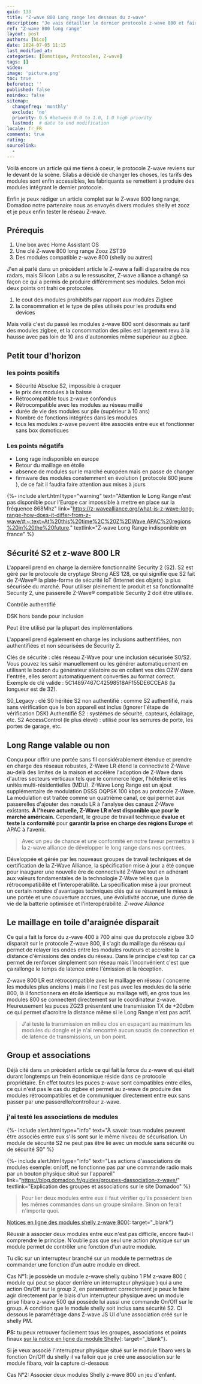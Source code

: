 ```yaml
---
guid: 133
title: "Z-wave 800 Long range les dessous du z-wave"
description: "Je vais détailler le dernier protocole z-wave 800 et faire le point sur ce protocole avec pour test les derniers modules shelly sur un controlleur Zooz ZST39"
ref: "Z-wave 800 long range"
layout: post
authors: [Nico]
date: 2024-07-05 11:15
last_modified_at: 
categories: [Domotique, Protocoles, Z-wave]
tags: []
video: 
image: 'picture.png'
toc: true
beforetoc: ''
published: false
noindex: false
sitemap:
  changefreq: 'monthly'
  exclude: 'no'
  priority: 0.5 #between 0.0 to 1.0, 1.0 high priority
  lastmod:  # date to end modification
locale: fr_FR
comments: true
rating:  
sourcelink:
  - 
---
```


Voilà encore un article qui me tiens à coeur, le protocole Z-wave reviens sur le devant de la scène. Silabs a décidé de changer les choses, les tarifs des modules sont enfin accessibles, les fabriquants se remettent à produire des modules intégrant le dernier protocole.

Enfin je peux rédiger un article complet sur le Z-wave 800 long range, Domadoo notre partenaire nous as envoyés divers modules shelly et zooz et je peux enfin tester le réseau Z-wave.

## Prérequis
1. Une box avec Home Assistant OS
2. Une clé Z-wave 800 long range Zooz ZST39
3. Des modules compatible z-wave 800 (shelly ou autres)

J'en ai parlé dans un précédent article le Z-wave a failli disparaitre de nos radars, mais Silicon Labs a su le ressusciter, Z-wave alliance a changé sa façon ce qui a permis de produire différemment ses modules. Selon moi deux points ont trahi ce protocoles.
1. le cout des modules prohibitifs par rapport aux modules Zigbee
2. la consommation et le type de piles utilisés pour les produits end devices

Mais voilà c'est du passé les modules z-wave 800 sont désormais au tarif des modules zigbee, et la consommation des piles est largement revu à la hausse avec pas loin de 10 ans d'autonomies même supérieur au zigbee.

## Petit tour d'horizon

### les points positifs

- Sécurité Absolue S2, impossible à craquer
- le prix des modules à la baisse
- Rétrocompatible tous z-wave confondus
- Rétrocompatible avec les modules au réseau maillé
- durée de vie des modules sur pile (supérieur à 10 ans)
- Nombre de fonctions intégrées dans les modules
- tous les modules z-wave peuvent être associés entre eux et fonctionner sans box domotiques

### Les points négatifs

- Long rage indisponible en europe
- Retour du maillage en étoile
- absence de modules sur le marché européen mais en passe de changer
- firmware des modules constemment en évolution ( protocole 800 jeune ), de ce fait il faudra faire attention aux mises à jours

{%- include alert.html type="warning" text="Attention le Long Range n'est pas disponible pour l'Europe car impossible à mettre en place sur la fréquence 868Mhz" link="https://z-wavealliance.org/what-is-z-wave-long-range-how-does-it-differ-from-z-wave/#:~:text=At%20this%20time%2C%20Z%2DWave,APAC%20regions%20in%20the%20future." textlink="Z-wave Long Range indisponible en france" %}

## Sécurité S2 et z-wave 800 LR

L'appareil prend en charge la dernière fonctionnalité Security 2 (S2). S2 est géré par le protocole de cryptage Strong AES 128, ce qui signifie que S2 fait de Z-Wave® la plate-forme de sécurité IoT (Internet des objets) la plus sécurisée du marché. Pour utiliser pleinement le produit et sa fonctionnalité Security 2, une passerelle Z-Wave® compatible Security 2 doit être utilisée.

Contrôle authentifié

DSK hors bande pour inclusion

Peut être utilisé par la plupart des implémentations

L'appareil prend également en charge les inclusions authentifiées, non authentifiées et non sécurisées de Security 2. 

Clés de sécurité : clés réseau Z-Wave pour une inclusion sécurisée S0/S2. Vous pouvez les saisir manuellement ou les générer automatiquement en utilisant le bouton du générateur aléatoire ou en collant vos clés OZW dans l'entrée, elles seront automatiquement converties au format correct. Exemple de clé valide : 5C14897467C42598518AF155DE6CCEA8 (la longueur est de 32).

S0_Legacy : clé S0 héritée
S2 non authentifié : comme S2 authentifié, mais sans vérification que le bon appareil est inclus (ignorer l'étape de vérification DSK)
Authentifié S2 : systèmes de sécurité, capteurs, éclairage, etc.
S2 AccessControl (le plus élevé) : utilisé pour les serrures de porte, les portes de garage, etc.

## Long Range valable ou non

Conçu pour offrir une portée sans fil considérablement étendue et prendre en charge des réseaux robustes, Z-Wave LR étend la connectivité Z-Wave au-delà des limites de la maison et accélère l'adoption de Z-Wave dans d'autres secteurs verticaux tels que le commerce léger, l'hôtellerie et les unités multi-résidentielles (MDU). Z-Wave Long Range est un ajout supplémentaire de modulation DSSS OQPSK 100 kbps au protocole Z-Wave. La modulation est traitée comme un quatrième canal, ce qui permet aux passerelles d'ajouter des nœuds LR à l'analyse des canaux Z-Wave existants. **À l'heure actuelle, Z-Wave LR n'est disponible que pour le marché américain.** Cependant, le groupe de travail technique **évalue et teste la conformité** pour **garantir la prise en charge des régions Europe** et APAC à l'avenir.

> Avec un peu de chance et une conformité en notre faveur permettra à la z-wave alliance de développer le long range dans nos contrées.

Développée et gérée par les nouveaux groupes de travail techniques et de certification de la Z-Wave Alliance, la spécification mise à jour a été conçue pour inaugurer une nouvelle ère de connectivité Z-Wave tout en adhérant aux valeurs fondamentales de la technologie Z-Wave telles que la rétrocompatibilité et l'interopérabilité. La spécification mise à jour promeut un certain nombre d'avantages techniques clés qui se résument le mieux à une portée et une couverture accrues, une évolutivité accrue, une durée de vie de la batterie optimisée et l'interopérabilité. <cite>Z-wave Alliance</cite>

## Le maillage en toile d'araignée disparait

Ce qui a fait la force du z-vave 400 à 700 ainsi que du protocole zigbee 3.0 disparait sur le protocole Z-wave 800, il s'agit du maillage du réseau qui permet de relayer les ondes entre les modules routeurs et accroitre la distance d'émissions des ondes du réseau. Dans le principe c'est top car ça permet de renforcer simplement son réseau mais l'inconvénient c'est que ça rallonge le temps de latence entre l'émission et la réception.

Z-wave 800 LR est rétrocompatible avec le maillage en réseau ( concerne les modules plus anciens ) mais il ne l'est pas avec les modules de la série 800, là il fonctionnera en étoile identique au maillage wifi, en gros tous les modules 800 se connectent directement sur le coordinateur z-wave. Heureusement les puces ZG23 présentent une transmission TX de +20dbm ce qui permet d'acroitre la distance même si le Long Range n'est pas actif.

> J'ai testé la transmission en milieu clos en espaçant au maximum les modules du dongle et je n'ai rencontré aucun soucis de connection et de latence de transmissions, un bon point.



## Group et associations

Déjà cité dans un précédent article ce qui fait la force du z-wave et qui était durant longtemps un frein économique réside dans ce protocole propriétaire. En effet toutes les puces z-wave sont compatibles entre elles, ce qui n'est pas le cas du zigbee et permet au z-wave de produire des modules rétrocompatibles et de communiquer directement entre eux sans passer par une passerelle/controlleur z-wave.

### j'ai testé les associations de modules

{%- include alert.html type="info" text="À savoir: tous modules peuvent être associés entre eux s'ils sont sur le même niveau de sécurisation. Un module de sécurité S2 ne peut pas être lié avec un module sans sécurité ou de sécurité S0" %}

{%- include alert.html type="info" text="Les actions d'associations de modules exemple: on/off, ne fonctionne pas par une commande radio mais par un bouton physique situé sur l'appareil" link="https://blog.domadoo.fr/guides/groupes-dassociation-z-wave/" textlink="Explication des groupes et associations sur le site Domadoo" %}

> Pour lier deux modules entre eux il faut vérifier qu'ils possèdent bien les mêmes commandes dans un groupe similaire. Sinon on ferait n'importe quoi.

[Notices en ligne des modules shelly z-wave 800](https://kb.shelly.cloud/knowledge-base/shelly-qubino-wave-devices){: target="_blank"}

Réussir à associer deux modules entre eux n'est pas difficile, encore faut-il comprendre le principe. N'oublie pas que seul une action physique sur un module permet de contrôler une fonction d'un autre module.

Tu clic sur un interrupteur branché sur un module te permettras de commander une fonction d'un autre module en direct.

Cas N°1: je possède un module z-wave shelly qubino 1 PM z-wave 800 ( module qui peut se placer derrière un interrupteur physique ) qui a une action On/Off sur le group 2, en paramétrant correctement je peux le faire agir directement par le biais d'un interrupteur physique avec un module prise fibaro z-wave 500 qui possède lui aussi une commande On/Off sur le group. À condition que le module shelly soit inclus sans sécurité S2. Ci dessous le paramétrage dans Z-wave JS UI d'une association créé sur le shelly PM.

**PS:** tu peux retrouver facilement tous les groupes, associations et points finaux [sur la notice en ligne du module Shelly](https://kb.shelly.cloud/knowledge-base/wave-1){: target="_blank"}.

Si je veux associé l'interrupteur physique situé sur le module fibaro vers la fonction On/Off du shelly il va falloir que je créé une association sur le module fibaro, voir la capture ci-dessous

Cas N°2: Associer deux modules Shelly z-wave 800 un jeu d'enfant.
